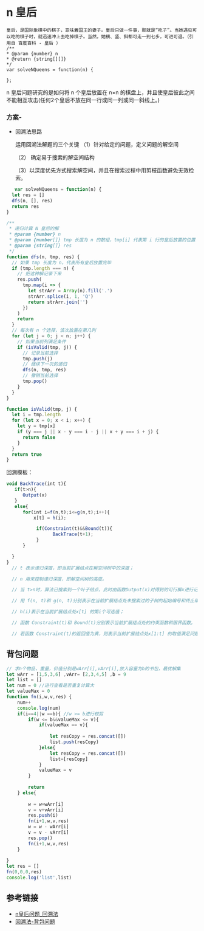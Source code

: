 # n 皇后

    皇后，是国际象棋中的棋子，意味着国王的妻子。皇后只做一件事，那就是“吃子”。当她遇见可以吃的棋子时，就迅速冲上去吃掉棋子。当然，她横、竖、斜都可走一到七步，可进可退。（引用自 百度百科 - 皇后 ）
    /**
    * @param {number} n
    * @return {string[][]}
    */
    var solveNQueens = function(n) {

    };

n 皇后问题研究的是如何将 n 个皇后放置在 n×n 的棋盘上，并且使皇后彼此之间不能相互攻击(任何2个皇后不放在同一行或同一列或同一斜线上。)



### 方案- 

+ 回溯法思路

  运用回溯法解题的三个关键
  （1）针对给定的问题，定义问题的解空间

  （2） 确定易于搜索的解空间结构

  （3）以深度优先方式搜索解空间，并且在搜索过程中用剪枝函数避免无效检索。

```javascript
   var solveNQueens = function(n) {
  let res = []
  dfs(n, [], res)
  return res
}

/**
 * 递归计算 N 皇后的解
 * @param {number} n
 * @param {number[]} tmp 长度为 n 的数组，tmp[i] 代表第 i 行的皇后放置的位置
 * @param {string[]} res
 */
function dfs(n, tmp, res) {
  // 如果 tmp 长度为 n，代表所有皇后放置完毕
  if (tmp.length === n) {
    // 把这种解记录下来
    res.push(
      tmp.map(i => {
        let strArr = Array(n).fill('.')
        strArr.splice(i, 1, 'Q')
        return strArr.join('')
      })
    )
    return
  }
  // 每次有 n 个选择，该次放置在第几列
  for (let j = 0; j < n; j++) {
    // 如果当前列满足条件
    if (isValid(tmp, j)) {
      // 记录当前选择
      tmp.push(j)
      // 继续下一次的递归
      dfs(n, tmp, res)
      // 撤销当前选择
      tmp.pop()
    }
  }
}

function isValid(tmp, j) {
  let i = tmp.length
  for (let x = 0; x < i; x++) {
    let y = tmp[x]
    if (y === j || x - y === i - j || x + y === i + j) {
      return false
    }
  }
  return true
}
```

回溯模板：

```javascript
void BackTrace(int t){
   if(t>n){
      Output(x)
   }
   else{
      for(int i=f(n,t);i<=g(n,t);i++){
          x[t] = h(i);

           if(Constraint(t)&&Bound(t)){
                 BackTrace(t+1);
           }
      }

  }
}
  // t 表示递归深度，即当前扩展结点在解空间树中的深度；

  // n 用来控制递归深度，即解空间树的高度。

  // 当 t>n时，算法已搜索到一个叶子结点，此时由函数Output(x)对得到的可行解x进行记录或输出处理。

  // 用 f(n, t)和 g(n, t)分别表示在当前扩展结点处未搜索过的子树的起始编号和终止编号；

  // h(i)表示在当前扩展结点处x[t] 的第i个可选值；

  // 函数 Constraint(t)和 Bound(t)分别表示当前扩展结点处的约束函数和限界函数。

  // 若函数 Constraint(t)的返回值为真，则表示当前扩展结点处x[1:t] 的取值满足问题的约束条件；否则不满足问题的约束条件。若函数Bound(t)的返回值为真，则表示在当前扩展结点处x[1:t] 的取值尚未使目标函数越界，还需由BackTrace(t+1)对其相应的子树做进一步地搜索；否则，在当前扩展结点处x[1:t]的取值已使目标函数越界，可剪去相应的子树。
```

## 背包问题

```javascript
// 求n个物品，重量，价值分别是wArr[i],vArr[i],放入容量为b的书包，最优解集
let wArr = [1,5,3,6] ,vArr= [2,3,4,5] ,b = 9
let list = []
let num = 0 //进行查看是否重复计算大
let valueMax = 0
function fn(i,w,v,res) {
    num++
    console.log(num)
    if(i==4||w ==b){ //w >= b进行枝剪
        if(w <= b&&valueMax <= v){
            if(valueMax == v){
                
                let resCopy = res.concat([])
                list.push(resCopy)
            }else{
                let resCopy = res.concat([])
                list=[resCopy]
            }
            valueMax = v
        }
       
        return
    } else{
        
        w = w+wArr[i]
        v = v+vArr[i]
        res.push(i)
        fn(i+1,w,v,res)
        w = w - wArr[i]
        v = v - vArr[i]
        res.pop()
        fn(i+1,w,v,res)
    }
    
}
let res = []
fn(0,0,0,res)
console.log('list',list)
```

## 参考链接

+ [n皇后问题_回溯法](https://www.cnblogs.com/henuliulei/p/10117304.html)
+ [回溯法-背包问题](https://www.cnblogs.com/zhishiyv/p/14116205.html)